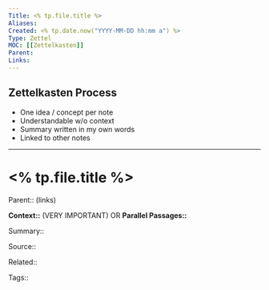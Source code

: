 ```yaml
---
Title: <% tp.file.title %>
Aliases:
Created: <% tp.date.now("YYYY-MM-DD hh:mm a") %>
Type: Zettel
MOC: [[Zettelkasten]]
Parent: 
Links:
---
```


## Zettelkasten Process

- One idea / concept per note
- Understandable w/o context
- Summary written in my own words
- Linked to other notes

---

# <% tp.file.title %>
Parent:: (links)

**Context::**  (VERY IMPORTANT) OR **Parallel Passages::**


Summary:: 


Source:: 


Related:: 


Tags::